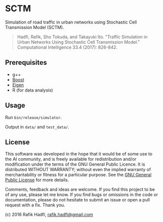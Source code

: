 # SCTM

Simulation of road traffic in urban networks using Stochastic Cell Transmission Model (SCTM).

> Hadfi, Rafik, Sho Tokuda, and Takayuki Ito. "Traffic Simulation in Urban Networks Using Stochastic Cell Transmission Model." Computational Intelligence 33.4 (2017): 826-842.

## Prerequisites

- g++
- [Boost](https://www.boost.org/)
- [Eigen](http://eigen.tuxfamily.org)
- R (for data analysis)

## Usage

Run `bin/release/simulator`.

Output in `data/` and `test_data/`.

## License

This software was developed in the hope that it would be of some use to the AI community, 
and is freely available for redistribution and/or modification under the terms of the GNU General Public Licence.
It is distributed WITHOUT WARRANTY; without even the implied warranty of merchantability or fitness for a particular purpose.
See the [GNU General Public License](https://github.com/raviq/SCTM/blob/master/LICENSE) for more details. 

Comments, feedback and ideas are welcome.
If you find this project to be of any use, please let me know.
If you find bugs or omissions in the code or documentation, please do not hesitate to submit an issue or open a pull request with a fix. Thank you.

(c) 2016 Rafik Hadfi, rafik.hadfi@gmail.com
